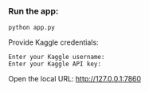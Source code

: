 ### Run the app:

```
python app.py
```

Provide Kaggle credentials: 

```
Enter your Kaggle username:
Enter your Kaggle API key: 
```

Open the local URL:  http://127.0.0.1:7860
